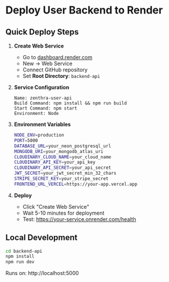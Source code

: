 # Deploy User Backend to Render

## Quick Deploy Steps

1. **Create Web Service**
   - Go to [dashboard.render.com](https://dashboard.render.com)
   - New → Web Service
   - Connect GitHub repository
   - Set **Root Directory**: `backend-api`

2. **Service Configuration**
   ```
   Name: zenthra-user-api
   Build Command: npm install && npm run build
   Start Command: npm start
   Environment: Node
   ```

3. **Environment Variables**
   ```bash
   NODE_ENV=production
   PORT=5000
   DATABASE_URL=your_neon_postgresql_url
   MONGODB_URI=your_mongodb_atlas_uri
   CLOUDINARY_CLOUD_NAME=your_cloud_name
   CLOUDINARY_API_KEY=your_api_key
   CLOUDINARY_API_SECRET=your_api_secret
   JWT_SECRET=your_jwt_secret_min_32_chars
   STRIPE_SECRET_KEY=your_stripe_secret
   FRONTEND_URL_VERCEL=https://your-app.vercel.app
   ```

4. **Deploy**
   - Click "Create Web Service"
   - Wait 5-10 minutes for deployment
   - Test: https://your-service.onrender.com/health

## Local Development
```bash
cd backend-api
npm install
npm run dev
```

Runs on: http://localhost:5000